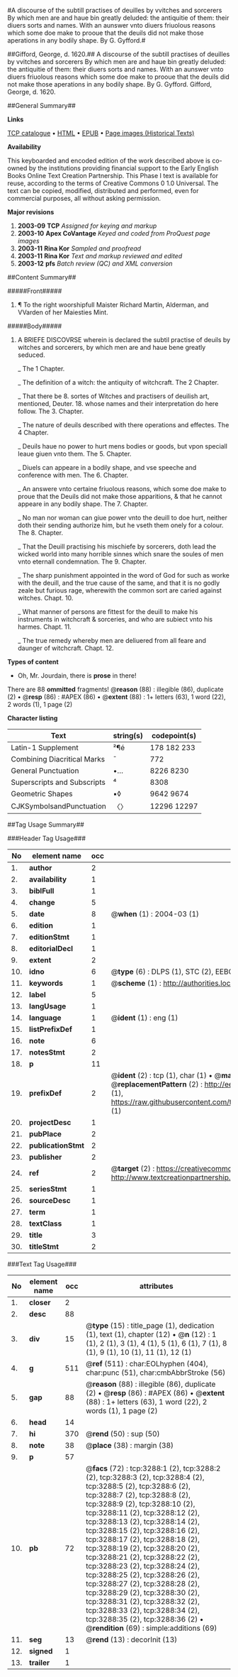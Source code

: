 #A discourse of the subtill practises of deuilles by vvitches and sorcerers By which men are and haue bin greatly deluded: the antiquitie of them: their diuers sorts and names. With an aunswer vnto diuers friuolous reasons which some doe make to prooue that the deuils did not make those aperations in any bodily shape. By G. Gyfford.#

##Gifford, George, d. 1620.##
A discourse of the subtill practises of deuilles by vvitches and sorcerers By which men are and haue bin greatly deluded: the antiquitie of them: their diuers sorts and names. With an aunswer vnto diuers friuolous reasons which some doe make to prooue that the deuils did not make those aperations in any bodily shape. By G. Gyfford.
Gifford, George, d. 1620.

##General Summary##

**Links**

[TCP catalogue](http://www.ota.ox.ac.uk/tcp/)  • 
[HTML](http://tei.it.ox.ac.uk/tcp/Texts-HTML/free/A01/A01718.html)  • 
[EPUB](http://tei.it.ox.ac.uk/tcp/Texts-EPUB/free/A01/A01718.epub) • 
[Page images (Historical Texts)](https://data.historicaltexts.jisc.ac.uk/view?pubId=eebo-99838898e&pageId=eebo-99838898e-3288-1)

**Availability**

This keyboarded and encoded edition of the
	       work described above is co-owned by the institutions
	       providing financial support to the Early English Books
	       Online Text Creation Partnership. This Phase I text is
	       available for reuse, according to the terms of Creative
	       Commons 0 1.0 Universal. The text can be copied,
	       modified, distributed and performed, even for
	       commercial purposes, all without asking permission.

**Major revisions**

1. __2003-09__ __TCP__ *Assigned for keying and markup*
1. __2003-10__ __Apex CoVantage__ *Keyed and coded from ProQuest page images*
1. __2003-11__ __Rina Kor__ *Sampled and proofread*
1. __2003-11__ __Rina Kor__ *Text and markup reviewed and edited*
1. __2003-12__ __pfs__ *Batch review (QC) and XML conversion*

##Content Summary##

#####Front#####

1. ¶ To the right woorshipfull Maister Richard Martin, Alderman, and VVarden of her Maiesties Mint.

#####Body#####

1. A BRIEFE DISCOVRSE wherein is declared the subtil practise of deuils by witches and sorcerers, by which men are and haue bene greatly seduced.

    _ The 1 Chapter.

    _ The definition of a witch: the antiquity of witchcraft.
The 2 Chapter.

    _ That there be 8. sortes of Witches and practisers of deuilish art, mentioned, Deuter. 18. whose names and their interpretation do here follow.
The 3. Chapter.

    _ The nature of deuils described with there operations and effectes.
The 4 Chapter.

    _ Deuils haue no power to hurt mens bodies or goods, but vpon speciall leaue giuen vnto them.
The 5. Chapter.

    _ Diuels can appeare in a bodily shape, and vse speeche and conference with men.
The 6. Chapter.

    _ An answere vnto certaine friuolous reasons, which some doe make to proue that the Deuils did not make those apparitions, & that he cannot appeare in any bodily shape.
The 7. Chapter.

    _ No man nor woman can giue power vnto the deuill to doe hurt, neither doth their sending authorize him, but he vseth them onely for a colour.
The 8. Chapter.

    _ That the Deuill practising his mischiefe by sorcerers, doth lead the wicked world into many horrible sinnes which snare the soules of men vnto eternall condemnation.
The 9. Chapter.

    _ The sharp punishment appointed in the word of God for such as worke with the deuill, and the true cause of the same, and that it is no godly zeale but furious rage, wherewith the common sort are caried against witches.
Chapt. 10.

    _ What manner of persons are fittest for the deuill to make his instruments in witchcraft & sorceries, and who are subiect vnto his harmes.
Chapt. 11.

    _ The true remedy whereby men are deliuered from all feare and daunger of witchcraft.
Chapt. 12.

**Types of content**

  * Oh, Mr. Jourdain, there is **prose** in there!

There are 88 **ommitted** fragments! 
 @__reason__ (88) : illegible (86), duplicate (2)  •  @__resp__ (86) : #APEX (86)  •  @__extent__ (88) : 1+ letters (63), 1 word (22), 2 words (1), 1 page (2)

**Character listing**


|Text|string(s)|codepoint(s)|
|---|---|---|
|Latin-1 Supplement|²¶é|178 182 233|
|Combining             Diacritical Marks|̄|772|
|General Punctuation|•…|8226 8230|
|Superscripts             and Subscripts|⁴|8308|
|Geometric Shapes|▪◊|9642 9674|
|CJKSymbolsandPunctuation|〈〉|12296 12297|

##Tag Usage Summary##

###Header Tag Usage###

|No|element name|occ|attributes|
|---|---|---|---|
|1.|__author__|2||
|2.|__availability__|1||
|3.|__biblFull__|1||
|4.|__change__|5||
|5.|__date__|8| @__when__ (1) : 2004-03 (1)|
|6.|__edition__|1||
|7.|__editionStmt__|1||
|8.|__editorialDecl__|1||
|9.|__extent__|2||
|10.|__idno__|6| @__type__ (6) : DLPS (1), STC (2), EEBO-CITATION (1), PROQUEST (1), VID (1)|
|11.|__keywords__|1| @__scheme__ (1) : http://authorities.loc.gov/ (1)|
|12.|__label__|5||
|13.|__langUsage__|1||
|14.|__language__|1| @__ident__ (1) : eng (1)|
|15.|__listPrefixDef__|1||
|16.|__note__|6||
|17.|__notesStmt__|2||
|18.|__p__|11||
|19.|__prefixDef__|2| @__ident__ (2) : tcp (1), char (1)  •  @__matchPattern__ (2) : ([0-9\-]+):([0-9IVX]+) (1), (.+) (1)  •  @__replacementPattern__ (2) : http://eebo.chadwyck.com/downloadtiff?vid=$1&page=$2 (1), https://raw.githubusercontent.com/textcreationpartnership/Texts/master/tcpchars.xml#$1 (1)|
|20.|__projectDesc__|1||
|21.|__pubPlace__|2||
|22.|__publicationStmt__|2||
|23.|__publisher__|2||
|24.|__ref__|2| @__target__ (2) : https://creativecommons.org/publicdomain/zero/1.0/ (1), http://www.textcreationpartnership.org/docs/. (1)|
|25.|__seriesStmt__|1||
|26.|__sourceDesc__|1||
|27.|__term__|1||
|28.|__textClass__|1||
|29.|__title__|3||
|30.|__titleStmt__|2||


###Text Tag Usage###

|No|element name|occ|attributes|
|---|---|---|---|
|1.|__closer__|2||
|2.|__desc__|88||
|3.|__div__|15| @__type__ (15) : title_page (1), dedication (1), text (1), chapter (12)  •  @__n__ (12) : 1 (1), 2 (1), 3 (1), 4 (1), 5 (1), 6 (1), 7 (1), 8 (1), 9 (1), 10 (1), 11 (1), 12 (1)|
|4.|__g__|511| @__ref__ (511) : char:EOLhyphen (404), char:punc (51), char:cmbAbbrStroke (56)|
|5.|__gap__|88| @__reason__ (88) : illegible (86), duplicate (2)  •  @__resp__ (86) : #APEX (86)  •  @__extent__ (88) : 1+ letters (63), 1 word (22), 2 words (1), 1 page (2)|
|6.|__head__|14||
|7.|__hi__|370| @__rend__ (50) : sup (50)|
|8.|__note__|38| @__place__ (38) : margin (38)|
|9.|__p__|57||
|10.|__pb__|72| @__facs__ (72) : tcp:3288:1 (2), tcp:3288:2 (2), tcp:3288:3 (2), tcp:3288:4 (2), tcp:3288:5 (2), tcp:3288:6 (2), tcp:3288:7 (2), tcp:3288:8 (2), tcp:3288:9 (2), tcp:3288:10 (2), tcp:3288:11 (2), tcp:3288:12 (2), tcp:3288:13 (2), tcp:3288:14 (2), tcp:3288:15 (2), tcp:3288:16 (2), tcp:3288:17 (2), tcp:3288:18 (2), tcp:3288:19 (2), tcp:3288:20 (2), tcp:3288:21 (2), tcp:3288:22 (2), tcp:3288:23 (2), tcp:3288:24 (2), tcp:3288:25 (2), tcp:3288:26 (2), tcp:3288:27 (2), tcp:3288:28 (2), tcp:3288:29 (2), tcp:3288:30 (2), tcp:3288:31 (2), tcp:3288:32 (2), tcp:3288:33 (2), tcp:3288:34 (2), tcp:3288:35 (2), tcp:3288:36 (2)  •  @__rendition__ (69) : simple:additions (69)|
|11.|__seg__|13| @__rend__ (13) : decorInit (13)|
|12.|__signed__|1||
|13.|__trailer__|1||

